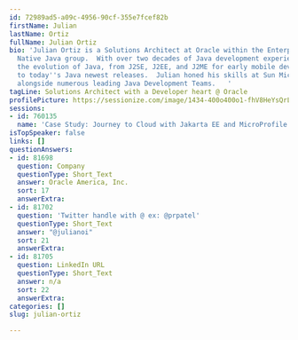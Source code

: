 ```yaml
---
id: 72989ad5-a09c-4956-90cf-355e7fcef82b
firstName: Julian
lastName: Ortiz
fullName: Julian Ortiz
bio: 'Julian Ortiz is a Solutions Architect at Oracle within the Enterprise Cloud
  Native Java group.  With over two decades of Java development experience, tracking
  the evolution of Java, from J2SE, J2EE, and J2ME for early mobile device game development
  to today''s Java newest releases.  Julian honed his skills at Sun Microsystems,  working
  alongside numerous leading Java Development Teams.   '
tagLine: Solutions Architect with a Developer heart @ Oracle
profilePicture: https://sessionize.com/image/1434-400o400o1-fhV8HeYsQrLsxv19cVpr8J.jpg
sessions:
- id: 760135
  name: 'Case Study: Journey to Cloud with Jakarta EE and MicroProfile'
isTopSpeaker: false
links: []
questionAnswers:
- id: 81698
  question: Company
  questionType: Short_Text
  answer: Oracle America, Inc.
  sort: 17
  answerExtra:
- id: 81702
  question: 'Twitter handle with @ ex: @prpatel'
  questionType: Short_Text
  answer: "@julianoi"
  sort: 21
  answerExtra:
- id: 81705
  question: LinkedIn URL
  questionType: Short_Text
  answer: n/a
  sort: 22
  answerExtra:
categories: []
slug: julian-ortiz

---
```

